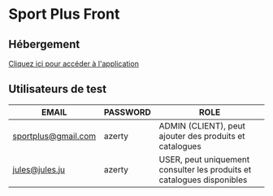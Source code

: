 # Sport Plus Front

## Hébergement
[Cliquez ici pour accéder à l'application](https://julesladeiro.github.io/SportPlusJavaFront/index)

## Utilisateurs de test
| EMAIL               | PASSWORD | ROLE                                                                   |
| ------------------- | -------- | ---------------------------------------------------------------------- |
| sportplus@gmail.com | azerty   | ADMIN (CLIENT), peut ajouter des produits et catalogues                |
| jules@jules.ju      | azerty   | USER, peut uniquement consulter les produits et catalogues disponibles |